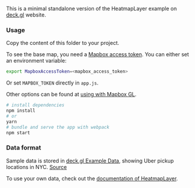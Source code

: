 This is a minimal standalone version of the HeatmapLayer example
on [deck.gl](http://deck.gl) website.

### Usage

Copy the content of this folder to your project. 

To see the base map, you need a [Mapbox access token](https://docs.mapbox.com/help/how-mapbox-works/access-tokens/). You can either set an environment variable:

```bash
export MapboxAccessToken=<mapbox_access_token>
```

Or set `MAPBOX_TOKEN` directly in `app.js`.

Other options can be found at [using with Mapbox GL](../../../docs/get-started/using-with-mapbox-gl.md).

```bash
# install dependencies
npm install
# or
yarn
# bundle and serve the app with webpack
npm start
```

### Data format

Sample data is stored in [deck.gl Example Data](https://github.com/visgl/deck.gl-data/tree/master/examples/screen-grid), showing Uber pickup locations in NYC. [Source](https://github.com/fivethirtyeight/uber-tlc-foil-response)

To use your own data, check out
the [documentation of HeatmapLayer](../../../docs/api-reference/aggregation-layers/heatmap-layer.md).
